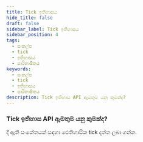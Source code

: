 ```yaml
---
title: Tick ඉතිහාසය
hide_title: false
draft: false
sidebar_label: Tick ඉතිහාසය
sidebar_position: 4
tags:
  - සංකල්ප
  - tick
  - ඉතිහාසය
  - පාරිභාෂිතය
keywords:
  - සංකල්ප
  - tick
  - ඉතිහාසය
  - පාරිභාෂිතය
description: Tick ඉතිහාස API ඇමතුම යනු කුමක්ද?
---
```


### Tick ඉතිහාස API ඇමතුම යනු කුමක්ද?

දී ඇති සංකේතයක් සඳහා ඓතිහාසික tick දත්ත ලබා ගන්න.
